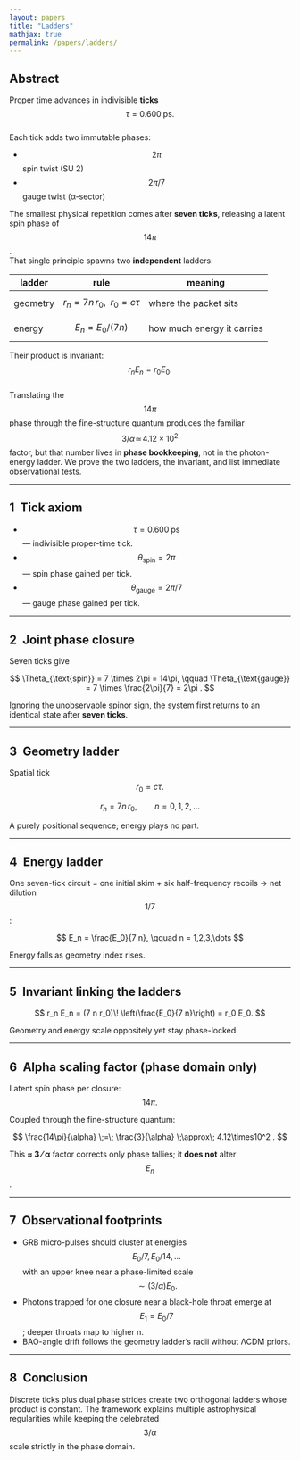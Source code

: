 ```yaml
---
layout: papers
title: "Ladders"
mathjax: true
permalink: /papers/ladders/
---
```


## Abstract  

Proper time advances in indivisible **ticks**  
$$\tau = 0.600\;\text{ps}.$$  
Each tick adds two immutable phases:

* $$2\pi$$ spin twist (SU 2)  
* $$2\pi/7$$ gauge twist (α-sector)

The smallest physical repetition comes after **seven ticks**, releasing a
latent spin phase of $$14\pi$$.  
That single principle spawns two **independent** ladders:

| ladder | rule | meaning |
|--------|------|---------|
| geometry | $$r_n = 7 n\,r_0,\;\; r_0=c\tau$$ | where the packet sits |
| energy   | $$E_n = E_0 /(7 n)$$ | how much energy it carries |

Their product is invariant: $$r_nE_n = r_0E_0.$$  
Translating the $$14\pi$$ phase through the fine-structure quantum
produces the familiar $$3/\alpha\!\simeq\!4.12\times10^2$$ factor, but
that number lives in **phase bookkeeping**, not in the photon-energy
ladder.  We prove the two ladders, the invariant, and list immediate
observational tests.

---

## 1 Tick axiom  

* $$\tau = 0.600\;\text{ps}$$ — indivisible proper-time tick.  
* $$\theta_{\text{spin}} = 2\pi$$ — spin phase gained per tick.  
* $$\theta_{\text{gauge}} = 2\pi/7$$ — gauge phase gained per tick.

---

## 2 Joint phase closure  

Seven ticks give  

$$
\Theta_{\text{spin}} = 7 \times 2\pi = 14\pi, \qquad
\Theta_{\text{gauge}} = 7 \times \frac{2\pi}{7} = 2\pi .
$$

Ignoring the unobservable spinor sign, the system first returns to an
identical state after **seven ticks**.

---

## 3 Geometry ladder  

Spatial tick $$r_0 = c\tau.$$

$$
r_n = 7 n\,r_0, \qquad n = 0,1,2,\dots
$$

A purely positional sequence; energy plays no part.

---

## 4 Energy ladder  

One seven-tick circuit = one initial skim + six half-frequency recoils
→ net dilution $$1/7$$:

$$
E_n = \frac{E_0}{7 n}, \qquad n = 1,2,3,\dots
$$

Energy falls as geometry index rises.

---

## 5 Invariant linking the ladders  

$$
r_n E_n
  = (7 n r_0)\!
    \left(\frac{E_0}{7 n}\right)
  = r_0 E_0.
$$

Geometry and energy scale oppositely yet stay phase-locked.

---

## 6 Alpha scaling factor (phase domain only)  

Latent spin phase per closure: $$14\pi.$$

Coupled through the fine-structure quantum:

$$
\frac{14\pi}{\alpha}
  \;=\;
  \frac{3}{\alpha}
  \;\approx\; 4.12\times10^2 .
$$

This **≈ 3 ⁄ α** factor corrects only phase tallies; it **does not**
alter $$E_n$$.

---

## 7 Observational footprints  

* GRB micro-pulses should cluster at energies  
  $$E_0/7,\,E_0/14,\,\dots$$ with an upper knee near a
  phase-limited scale $$\sim(3/\alpha)E_0.$$
* Photons trapped for one closure near a black-hole throat emerge at
  $$E_1 = E_0/7$$; deeper throats map to higher n.
* BAO-angle drift follows the geometry ladder’s radii without ΛCDM
  priors.

---

## 8 Conclusion  

Discrete ticks plus dual phase strides create two orthogonal ladders
whose product is constant.  The framework explains multiple astrophysical
regularities while keeping the celebrated $$3/\alpha$$ scale strictly in
the phase domain.
